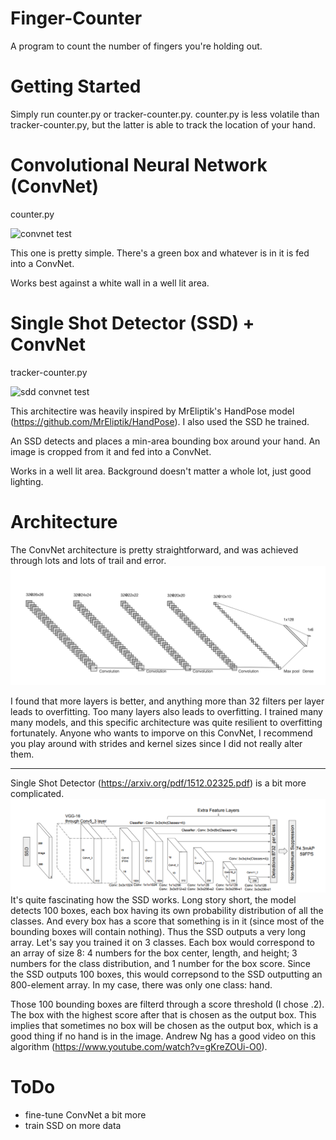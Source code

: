 # Finger-Counter
A program to count the number of fingers you're holding out.

# Getting Started

Simply run counter.py or tracker-counter.py. 
counter.py is less volatile than tracker-counter.py,
but the latter is able to track the location of your hand.


# Convolutional Neural Network (ConvNet)
counter.py

![convnet test](./images/CNN_test.gif)

This one is pretty simple. There's a green box and whatever 
is in it is fed into a ConvNet. 

Works best against a white wall in a well lit area.


# Single Shot Detector (SSD) + ConvNet
tracker-counter.py

![sdd convnet test](./images/SNN_CNN_test.gif)

This architectire was heavily inspired by MrEliptik's HandPose model (https://github.com/MrEliptik/HandPose). I also used the SSD he trained.

An SSD detects and places a min-area bounding box around your hand. An image is cropped from it and fed into a ConvNet. 

Works in a well lit area. Background doesn't matter a whole lot, just good lighting. 


# Architecture
The ConvNet architecture is pretty straightforward, and was achieved through lots and lots of trail and error. ![conv net](./images/cnn.png)

I found that more layers is better, and anything more than 32 filters per layer leads to overfitting. Too many layers also leads to overfitting. I trained many many models, and this specific architecture was quite resilient to overfitting fortunately. Anyone who wants to imporve on this ConvNet, I recommend you play around with strides and kernel sizes since I did not really alter them. 

***

Single Shot Detector (https://arxiv.org/pdf/1512.02325.pdf) is a bit more complicated. ![SSD](./images/ssd.png) It's quite fascinating how the SSD works. Long story short, the model detects 100 boxes, each box having its own probability distribution of all the classes. And every box has a score that something is in it (since most of the bounding boxes will contain nothing). Thus the SSD outputs a very long array. Let's say you trained it on 3 classes. Each box would correspond to an array of size 8: 4 numbers for the box center, length, and height; 3 numbers for the class distribution, and 1 number for the box score. Since the SSD outputs 100 boxes, this would correpsond to the SSD outputting an 800-element array. In my case, there was only one class: hand.  

Those 100 bounding boxes are filterd through a score threshold (I chose .2). The box with the highest score after that is chosen as the output box. This implies that sometimes no box will be chosen as the output box, which is a good thing if no hand is in the image. Andrew Ng has a good video on this algorithm (https://www.youtube.com/watch?v=gKreZOUi-O0).


# ToDo
- fine-tune ConvNet a bit more
- train SSD on more data
